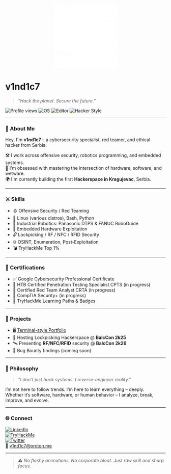 <p align="center">
  <img src="./glitch.png" alt="v1nd1c7 logo" width="200"/>
</p>

# v1nd1c7

> _“Hack the planet. Secure the future.”_

![Profile views](https://komarev.com/ghpvc/?username=v1nd1c7&color=green&style=flat-square)
![OS](https://img.shields.io/badge/linux-fedora-black?style=flat-square&logo=linux)
![Editor](https://img.shields.io/badge/neovim-in_use-black?style=flat-square&logo=neovim)
![Hacker Style](https://img.shields.io/badge/style-terminal-black?style=flat-square)

---

### 👋 About Me

Hey, I'm **v1nd1c7** – a cybersecurity specialist, red teamer, and ethical hacker from Serbia.

🛠 I work across offensive security, robotics programming, and embedded systems.  
🧠 I'm obsessed with mastering the intersection of hardware, software, and wetware.  
🌍 I'm currently building the first **Hackerspace in Kragujevac**, Serbia.

---

### ⚔️ Skills

- 🩸 Offensive Security / Red Teaming  
- 🐧 Linux (various distros), Bash, Python  
- 🤖 Industrial Robotics: Panasonic DTPS & FANUC RoboGuide  
- 🧬 Embedded Hardware Exploitation  
- 🔓 Lockpicking / RF / NFC / RFID Security  
- 🌐 OSINT, Enumeration, Post-Exploitation  
- 💣 TryHackMe Top 1%

---

### 📜 Certifications

- ✅ Google Cybersecurity Professional Certificate
- 🔐 HTB Certified Penetration Testing Specialist CPTS (in progress)
- 🔐 Certified Red Team Analyst CRTA (in progress)
- 🔐 CompTIA Security+ (in progress)  
- 📂 TryHackMe Learning Paths & Badges

---

### 💼 Projects

- 🖥 [Terminal-style Portfolio](https://v1nd1c7.github.io)  
- 🧰 Hosting Lockpicking Hackerspace @ **BalcCon 2k25**  
- 🛰 Presenting **RF/NFC/RFID** security @ **BalcCon 2k26**  
- 🔧 Bug Bounty findings (coming soon)

---

### 🧠 Philosophy

> _“I don’t just hack systems. I reverse-engineer reality.”_

I’m not here to follow trends. I’m here to learn everything – deeply.  
Whether it’s software, hardware, or human behavior – I analyze, break, improve, and evolve.

---

### 🌐 Connect

[![LinkedIn](https://img.shields.io/badge/LinkedIn-v1nd1c7-black?logo=linkedin&style=flat-square)](https://www.linkedin.com/in/npcybersec)  
[![TryHackMe](https://img.shields.io/badge/TryHackMe-v1nd1c7-black?logo=tryhackme&style=flat-square)](https://tryhackme.com/p/v1nd1c7)  
[![Twitter](https://img.shields.io/badge/Twitter-@_kvantni_-black?logo=twitter&style=flat-square)](https://x.com/_kvantni_)  
📧 v1nd1c7@proton.me

---

> ⚠️ _No flashy animations. No corporate bloat. Just raw skill and sharp focus._
